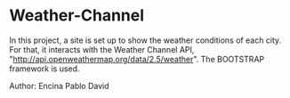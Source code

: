 # Weather-Channel

In this project, a site is set up to show the weather conditions of each city. For that, it interacts with the Weather Channel API, "http://api.openweathermap.org/data/2.5/weather".
The BOOTSTRAP framework is used.

Author: Encina Pablo David